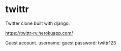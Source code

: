 # twittr
Twitter clone built with django.

https://twittr-rv.herokuapp.com/

Guest account.
username: guest
password: twittr123
